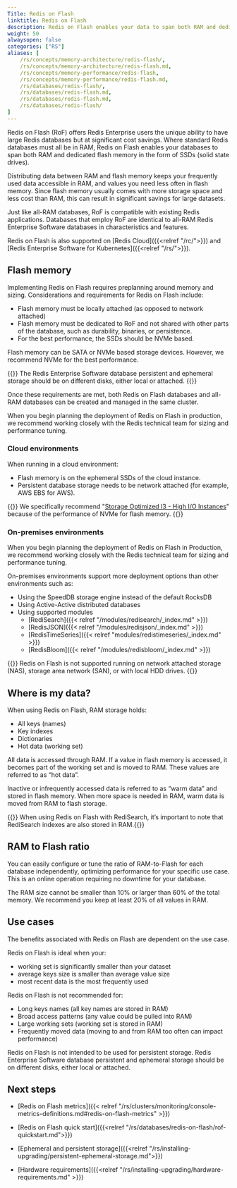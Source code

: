 ```yaml
---
Title: Redis on Flash
linktitle: Redis on Flash
description: Redis on Flash enables your data to span both RAM and dedicated flash memory.
weight: 50
alwaysopen: false
categories: ["RS"]
aliases: [
    /rs/concepts/memory-architecture/redis-flash/,
    /rs/concepts/memory-architecture/redis-flash.md,
    /rs/concepts/memory-performance/redis-flash,
    /rs/concepts/memory-performance/redis-flash.md,
    /rs/databases/redis-flash/,
    /rs/databases/redis-flash.md,
    /rs/databases/redis-flash.md,
    /rs/databases/redis-flash/
]
---
```

Redis on Flash (RoF) offers Redis Enterprise users the unique ability to
have large Redis databases but at significant cost savings. Where
standard Redis databases must all be in RAM, Redis on Flash enables your databases to span both RAM and dedicated flash memory in the form of SSDs (solid state drives).

Distributing data between RAM and flash memory keeps your frequently used data accessible in RAM, and values you need less often in flash memory. Since flash memory usually comes with more storage space and less cost than RAM, this can result in significant savings for large datasets.

Just like all-RAM databases, RoF is compatible with existing Redis applications. Databases that employ RoF are identical to all-RAM Redis Enterprise Software databases in characteristics and features.

Redis on Flash is also supported on [Redis Cloud]({{<relref "/rc/">}}) and [Redis Enterprise Software for Kubernetes]({{<relref "/rs/">}}).

## Flash memory

Implementing Redis on Flash requires preplanning around memory and sizing. Considerations and requirements for Redis on Flash include:

- Flash memory must be locally attached (as opposed to network attached)
- Flash memory must be dedicated to RoF and not shared with other parts of the database, such as durability, binaries, or persistence.
- For the best performance, the SSDs should be NVMe based.

Flash memory can be SATA or NVMe based storage devices. However, we recommend NVMe for the best performance.

{{<note>}} The Redis Enterprise Software database persistent and ephemeral storage should be on different disks, either local or attached. {{</note>}}

Once these requirements are met, both Redis on Flash databases and
all-RAM databases can be created and managed in the same cluster.

When you begin planning the deployment of Redis on Flash in production,
we recommend working closely with the Redis technical team for
sizing and performance tuning.

### Cloud environments

When running in a cloud environment: 
- Flash memory is on the ephemeral SSDs of the cloud instance.
- Persistent database storage needs to be network attached (for example, AWS EBS for AWS).

{{<note>}}
We specifically recommend "[Storage Optimized I3 - High I/O Instances](https://aws.amazon.com/ec2/instance-types/#storage-optimized)" because of the performance of NVMe for flash memory. {{</note>}}

### On-premises environments

When you begin planning the deployment of Redis on Flash in Production, we recommend working closely with the Redis technical team for sizing and performance tuning.

On-premises environments support more deployment options than other environments such as:

- Using the SpeedDB storage engine instead of the default RocksDB
- Using Active-Active distributed databases
- Using supported modules
  - [RediSearch]({{< relref "/modules/redisearch/_index.md" >}})
  - [RedisJSON]({{< relref "/modules/redisjson/_index.md" >}})
  - [RedisTimeSeries]({{< relref "modules/redistimeseries/_index.md" >}})
  - [RedisBloom]({{< relref "/modules/redisbloom/_index.md" >}})

{{<warning>}} Redis on Flash is not supported running on network attached storage (NAS), storage area network (SAN), or with local HDD drives. {{</warning>}}

## Where is my data?

When using Redis on Flash, RAM storage holds:
- All keys (names)
- Key indexes
- Dictionaries
- Hot data (working set)

All data is accessed through RAM. If a value in flash memory is accessed, it becomes part of the working set and is moved to RAM. These values are referred to as “hot data”.

Inactive or infrequently accessed data is referred to as “warm data” and stored in flash memory. When more space is needed in RAM, warm data is moved from RAM to flash storage.

{{<note>}} When using Redis on Flash with RediSearch, it’s important to note that RediSearch indexes are also stored in RAM.{{</note>}}

## RAM to Flash ratio

You can easily configure or tune the ratio of RAM-to-Flash for each database independently, optimizing performance for your specific use case. This is an online operation requiring no downtime for your database.

The RAM size cannot be smaller than 10% or larger than 60% of the total memory. We recommend you keep at least 20% of all values in RAM.

## Use cases
The benefits associated with Redis on Flash are dependent on the use case.

Redis on Flash is ideal when your:

- working set is significantly smaller than your dataset
- average keys size is smaller than average value size
- most recent data is the most frequently used

Redis on Flash is not recommended for:

- Long keys names (all key names are stored in RAM)
- Broad access patterns (any value could be pulled into RAM)
- Large working sets (working set is stored in RAM)
- Frequently moved data (moving to and from RAM too often can impact performance)

Redis on Flash is not intended to be used for persistent storage. Redis Enterprise Software database persistent and ephemeral storage should be on different disks, either local or attached.

## Next steps

- [Redis on Flash metrics]({{< relref "/rs/clusters/monitoring/console-metrics-definitions.md#redis-on-flash-metrics" >}})
- [Redis on Flash quick start]({{<relref "/rs/databases/redis-on-flash/rof-quickstart.md">}})

- [Ephemeral and persistent storage]({{<relref "/rs/installing-upgrading/persistent-ephemeral-storage.md">}})
- [Hardware requirements]({{<relref "/rs/installing-upgrading/hardware-requirements.md" >}})